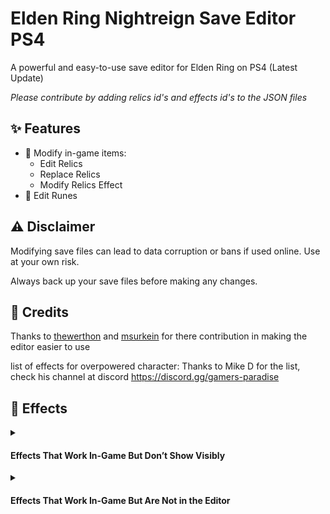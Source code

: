 # Elden Ring Nightreign Save Editor PS4

A powerful and easy-to-use save editor for Elden Ring on PS4 (Latest Update)

_Please contribute by adding relics id's and effects id's to the JSON files_

## ✨ Features

- 🔧 Modify in-game items:
  - Edit Relics
  - Replace Relics
  - Modify Relics Effect
- 💎 Edit Runes

## ⚠️ Disclaimer

Modifying save files can lead to data corruption or bans if used online. Use at your own risk.

Always back up your save files before making any changes.


## 🙏 Credits
Thanks to [thewerthon](https://github.com/thewerthon) and [msurkein](https://github.com/msurkein) for there contribution in making the editor easier to use

list of effects for overpowered character:
Thanks to Mike D for the list, check his channel at discord https://discord.gg/gamers-paradise

## 🧪 Effects

<details>
<summary><h4>Effects That Work In-Game But Don’t Show Visibly</h4></summary>

| Effect ID | Description                                                  |
| --------- | ------------------------------------------------------------ |
| 8460000   | Darkness conceals caster while walking                       |
| 7002500   | Attacks inflict madness                                      |
| 7040290   | Improved critical hits +1                                    |
| 7100190   | Stamina recovers with each successful attack +1              |
| 7120700   | Starting armament inflicts scarlet rot                       |
| 7002300   | Attacks inflict scarlet rot                                  |
| 7002302   | Attacks inflict scarlet rot +2                               |
| 7035300   | Critical hit creates sleep mist                              |
| 8020100   | Reduced stamina consumption                                  |
| 7002000   | Attacks inflict blood loss                                   |
| 7002002   | Attacks inflict blood loss +2                                |
| 7001900   | Attacks inflict poison                                       |
| 7001902   | Attacks inflict poison +2                                    |
| 7260710   | Poison & rot in vicinity increases attack power              |
| 870000    | Poison increases attack power                                |
| 8110300   | Attacks inflict death blight                                 |
| 8641200   | Death crit. hit calls death lightning                        |
| 8150100   | Attack boost \[those who live in death]                      |
| 7002100   | Attacks inflict sleep                                        |
| 7002103   | Attacks inflict sleep +3                                     |
| 8720000   | Sleep increases attack power                                 |
| 8921400   | Critical hits boost attack power                             |
| 7011500   | \[Wylder] Skill inflicts blood loss                          |
| 7030500   | \[Wylder] Impaired negation, boosted atk & stamina after art |
| 7032300   | \[Wylder] Boost atk when skill is active                     |
| 7031400   | \[Wylder] Reduced cooldown for skill                         |
| 7033000   | \[Wylder] Boost atk when ability is activated                |
| 7010000   | \[Guardian] Improved skill range                             |
| 7011900   | \[Guardian] Skill inflicts holy damage                       |
| 7011400   | \[Guardian] Restore ally HP on skill use                     |
| 7011100   | \[Guardian] Better ally negation during ult                  |
| 7300000   | \[Duchess] Skill inflicts sleep                              |
| 7033600   | \[Duchess] Extend ultimate art duration                      |
| 7010800   | \[Raider] Skill dmg ↑, negation ↓ during use                 |
| 7033800   | \[Raider] Perm. atk ↑ after skill final hit                  |
| 7320000   | \[Revenant] Ability activation chance ↑                      |
| 7033900   | \[Recluse] Extends blood sigil duration                      |
| 7034000   | \[Recluse] Affinity residue boosts affinity power            |
| 7034200   | \[Executor] Atk ↑ while ult active                           |
| 7034300   | \[Executor] Ability effect ↑, status resistance ↓            |
  
</details>

<details>
   <summary><h4>Effects That Work In-Game But Are Not in the Editor</h4></summary>

| Effect ID | Description                                   |
| --------- | --------------------------------------------- |
| 8500102   | \[Runes] 60k at start, 30k on death           |
| 8330104   | Raises sorcery/incantation potency            |
| 8210700   | Raises resistance to all ailments             |
| 8100001   | Improved physical attack power                |
| 8200001   | Improved physical damage negation             |
| 8200501   | Improved non-physical damage negation         |
| 8330602   | Reduced spell FP cost                         |
| 8010001   | Increased max FP                              |
| 8020201   | Improved stamina recovery                     |
| 8340102   | Projectile damage drop-off reduced            |
| 10001     | Taking attacks improves attack power          |
| 7100110   | Stamina recovers w/ each successful attack +1 |

</details>



